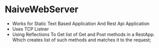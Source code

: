# NaiveWebServer

* Works for Static Text Based Application And Rest Api Application
* Uses TCP Listner
* Using Reflections To Get list of Get and Post methods in a RestApp. Which creates list of such methods and matches it to the request;
